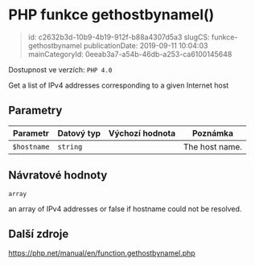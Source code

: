 PHP funkce gethostbynamel()
================================

> id: c2632b3d-10b9-4b19-912f-b88a4307d5a3
> slugCS: funkce-gethostbynamel
> publicationDate: 2019-09-11 10:04:03
> mainCategoryId: 0eeab3a7-a54b-46db-a253-ca6100145648

Dostupnost ve verzích: `PHP 4.0`

Get a list of IPv4 addresses corresponding to a given Internet host


Parametry
--------------

| Parametr | Datový typ | Výchozí hodnota | Poznámka |
|-----|-----|-----|-----|
| `$hostname` | `string` |  | The host name. |


Návratové hodnoty
----------------

`array`

an array of IPv4 addresses or false if
hostname could not be resolved.

Další zdroje
------------

https://php.net/manual/en/function.gethostbynamel.php
